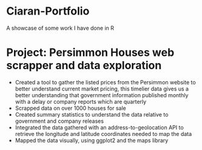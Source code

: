 # Ciaran-Portfolio
A showcase of some work I have done in R

# Project: Persimmon Houses web scrapper and data exploration
* Created a tool to gather the listed prices from the Persimmon website to better understand current market pricing, this timelier data gives us a better understanding that government information published monthly with a delay or company reports which are quarterly 
* Scrapped data on over 1000 houses for sale
* Created summary statistics to understand the data relative to government and company releases
* Integrated the data gathered with an address-to-geolocation API to retrieve the longitude and latitude coordinates needed to map the data 
* Mapped the data visually, using ggplot2 and the maps library

